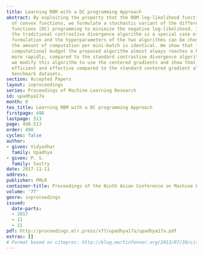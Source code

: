```yaml
---
title: Learning RBM with a DC programming Approach
abstract: By exploiting the property that the RBM log-likelihood function is the difference
  of convex functions, we formulate a stochastic variant of the difference of convex
  functions (DC) programming to minimize the negative log-likelihood. Interestingly,
  the traditional contrastive divergence algorithm is a special case of the above
  formulation and the hyperparameters of the two algorithms can be chosen such that
  the amount of computation per mini-batch is identical. We show that for a given
  computational budget the proposed algorithm almost always reaches a higher log-likelihood
  more rapidly, compared to the standard contrastive divergence algorithm. Further,
  we modify this algorithm to use the centered gradients and show that it is more
  efficient and effective compared to the standard centered gradient algorithm on
  benchmark datasets.
section: Accepted Papers
layout: inproceedings
series: Proceedings of Machine Learning Research
id: upadhya17a
month: 0
tex_title: Learning RBM with a DC programming Approach
firstpage: 498
lastpage: 513
page: 498-513
order: 498
cycles: false
author:
- given: Vidyadhar
  family: Upadhya
- given: P. S.
  family: Sastry
date: 2017-11-11
address: 
publisher: PMLR
container-title: Proceedings of the Ninth Asian Conference on Machine Learning
volume: '77'
genre: inproceedings
issued:
  date-parts:
  - 2017
  - 11
  - 11
pdf: http://proceedings.mlr.press/v77/upadhya17a/upadhya17a.pdf
extras: []
# Format based on citeproc: http://blog.martinfenner.org/2013/07/30/citeproc-yaml-for-bibliographies/
---
```

